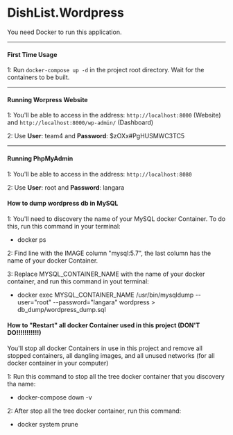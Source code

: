 # DishList.Wordpress

You need Docker to run this application.

---

#### First Time Usage

1: Run `docker-compose up -d` in the project root directory. Wait for the containers to be built.

---

#### Running Worpress Website

1: You'll be able to access in the address: `http://localhost:8000` (Website) and `http://localhost:8000/wp-admin/` (Dashboard)

2: Use **User**: team4 and **Password**: \$zOXx#PgHUSMWC3TC5

---

#### Running PhpMyAdmin

1: You'll be able to access in the address: `http://localhost:8080`

2: Use **User**: root and **Password**: langara

#### How to dump wordpress db in MySQL

1: You'll need to discovery the name of your MySQL docker Container. To do this, run this command in your terminal:

- docker ps

2: Find line with the IMAGE column "mysql:5.7", the last column has the name of your docker Container.

3: Replace MYSQL_CONTAINER_NAME with the name of your docker container, and run this command in yout terminal:

- docker exec MYSQL_CONTAINER_NAME /usr/bin/mysqldump --user="root" --password="langara" wordpress > db_dump/wordpress_dump.sql

#### How to "Restart" all docker Container used in this project (DON'T DO!!!!!!!!!!!)

You'll stop all docker Containers in use in this project and remove all stopped containers, all dangling images, and all unused networks (for all docker container in your computer)

1: Run this command to stop all the tree docker container that you discovery tha name:

- docker-compose down -v

2: After stop all the tree docker container, run this command:

- docker system prune
